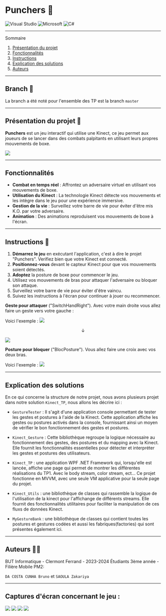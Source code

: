 # Punchers 🥊


![Visual Studio](https://img.shields.io/badge/Visual%20Studio-5C2D91.svg?style=for-the-badge&logo=visual-studio&logoColor=white)
![Microsoft](https://img.shields.io/badge/Microsoft-0078D4?style=for-the-badge&logo=microsoft&logoColor=white)
![C#](https://img.shields.io/badge/c%23-%23239120.svg?style=for-the-badge&logo=csharp&logoColor=white)


*******

Sommaire 
 1. [Présentation du projet](#presentation)
 2. [Fonctionnalités](#fonctionnalites)
 2. [Instructions](#instructions)
 3. [Explication des solutions](#solutions)
 4. [Auteurs](#auteurs)

*******

## Branch 🚨

La branch a été noté pour l'ensemble des TP est la branch `master`

*******

## Présentation du projet 🎉
<div id='presentation'/> 

**Punchers** est un jeu interactif qui utilise une Kinect, ce jeu permet aux joueurs de se lancer dans des combats palpitants en utilisant leurs propres mouvements de boxe.

![](./images/Boxe4.png)

*******

## Fonctionnalités
<div id='fonctionnalites'/> 

- **Combat en temps réel** : Affrontez un adversaire virtuel en utilisant vos mouvements de boxe.
- **Utilisation du Kinect** : La technologie Kinect détecte vos mouvements et les intègre dans le jeu pour une expérience immersive.
- **Gestion de la vie** : Surveillez votre barre de vie pour éviter d'être mis K.O. par votre adversaire.
- **Animation** : Des animations reproduisent vos mouvements de boxe à l'écran.

*******

## Instructions 📃
<div id='instructions'/> 

1. **Démarrez le jeu** en exécutant l'application, c'est à dire le projet "Punchers". Verifiez bien que votre Kinect est connecté.
2. **Positionnez-vous** devant le capteur Kinect pour que vos mouvements soient détectés.
3. **Adoptez** la posture de boxe pour commencer le jeu.
4. Utilisez vos mouvements de bras pour attaquer l'adversaire ou bloquer son attaque.
5. Surveillez votre barre de vie pour éviter d'être vaincu.
6. Suivez les instructions à l'écran pour continuer à jouer ou recommencer.

**Geste pour attaquer** ("SwitchHandRight"). Avec votre main droite vous allez faire un geste vers votre gauche :

Voici l'exemple :
![](./images/Boxe8.png)
<div align= center>
↓
</div>

![](./images/Boxe9.png)

**Posture pour bloquer** ("BlocPosture"). Vous allez faire une croix avec vos deux bras.

Voici l'exemple :
![](./images/Boxe2.png)



*******

## Explication des solutions
<div id='solutions'/> 

En ce qui concerne la structure de notre projet, nous avons plusieurs projet dans notre solution `Kinect_TP`, nous allons les décrire ici : 

- `GestureTester` : Il s'agit d'une application console permettant de tester les gestes et postures à l'aide de la Kinect. Cette application affiche les gestes ou postures activés dans la console, fournissant ainsi un moyen de vérifier le bon fonctionnement des gestes et postures.

- `Kinect_Gesture` : Cette bibliothèque regroupe la logique nécessaire au fonctionnement des gestes, des postures et du mapping avec la Kinect. Elle fournit les fonctionnalités essentielles pour détecter et interpréter les gestes et postures des utilisateurs.

- `Kinect_TP` : une application WPF .NET Framework qui, lorsqu'elle est lancée, affiche une page qui permet de montrer les différentes réalisations du TP1. Avec le body stream, color stream, ect... Ce projet fonctionne en MVVM, avec une seule VM applicative pour la seule page du projet. 

- `Kinect_Utils` : une bibliothèque de classes qui rassemble la logique de l'utilisation de la kinect pour l'affichange de différents streams. Elle fournit des fonctionnalités utilitaires pour faciliter la manipulation de ces fluxs de données Kinect.

- `MyGestureBank` : une bibliothèque de classes qui contient toutes les postures et gestures codées et aussi les fabriques(factories) qui sont présentes également ici.

*******


## Auteurs 🙋‍♂️
<div id='auteurs'/> 

BUT Informatique - Clermont Ferrand - 2023-2024
Étudiants 3ème année - Filière Mobile PM2:
   
`DA COSTA CUNHA Bruno` et `SAOULA Zakariya`

*******

## Captures d'écran concernant le jeu :

![](./images/Boxe3.png)
![](./images/Boxe5.png)
![](./images/Boxe6.png)
![](./images/Boxe7.png)